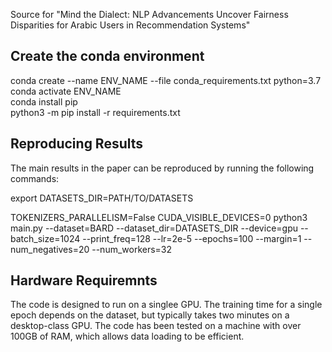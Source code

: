 Source for "Mind the Dialect: NLP Advancements Uncover Fairness Disparities for Arabic Users in Recommendation Systems"

## Create the conda environment

conda create --name ENV_NAME --file conda_requirements.txt python=3.7 \
conda activate ENV_NAME \
conda install pip \
python3 -m pip install -r requirements.txt

## Reproducing Results

The main results in the paper can be reproduced by running the following commands:

export DATASETS_DIR=PATH/TO/DATASETS

TOKENIZERS_PARALLELISM=False CUDA_VISIBLE_DEVICES=0 python3 main.py --dataset=BARD --dataset_dir=DATASETS_DIR --device=gpu --batch_size=1024 --print_freq=128 --lr=2e-5 --epochs=100 --margin=1 --num_negatives=20 --num_workers=32

## Hardware Requiremnts

The code is designed to run on a singlee GPU. The training time for a single epoch depends on the dataset, but typically takes two minutes on a desktop-class GPU. The code has been tested on a machine with over 100GB of RAM, which allows data loading to be efficient.
